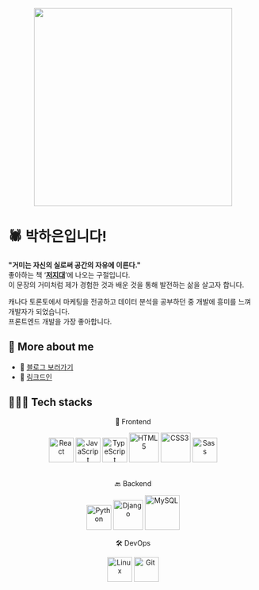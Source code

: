 <p align='center'>
<img width='400' src='https://github.com/mayankchaudhary26/Cool-Readme-ideas/blob/master/data/trust%20me.gif' />
</div>

# 🕷 박하은입니다!

**"거미는 자신의 실로써 공간의 자유에 이른다."**   
좋아하는 책 ‘**[저지대](http://www.maumsan.com/maum/?mid=books_literature&document_srl=31846)**’에 나오는 구절입니다.  
이 문장의 거미처럼 제가 경험한 것과 배운 것을 통해 발전하는 삶을 살고자 합니다.

캐나다 토론토에서 마케팅을 전공하고 데이터 분석을 공부하던 중 개발에 흥미를 느껴 개발자가 되었습니다.  
프론트엔드 개발을 가장 좋아합니다.


## 👀 More about me 

- 📕 [블로그 보러가기](https://haeun.vercel.app)
- 📂 [링크드인](https://www.linkedin.com/in/hailey-park/)

## 🙆🏻‍♀️ Tech stacks

<section align="center">
<p> 🚪 Frontend</p>
<img src="https://profilinator.rishav.dev/skills-assets/react-original-wordmark.svg" alt="React" height="50" />
<img src="https://profilinator.rishav.dev/skills-assets/javascript-original.svg" alt="JavaScript" height="50" />  
<img src="https://profilinator.rishav.dev/skills-assets/typescript-original.svg" alt="TypeScript" height="50" />
<img src="https://profilinator.rishav.dev/skills-assets/html5-original-wordmark.svg" alt="HTML5" height="60" />  
<img src="https://profilinator.rishav.dev/skills-assets/css3-original-wordmark.svg" alt="CSS3" height="60" />    
<img src="https://profilinator.rishav.dev/skills-assets/sass-original.svg" alt="Sass" height="50" />  
</section>
<br/>
<section align="center"> 
<p>🔙 Backend</p>
<img src="https://profilinator.rishav.dev/skills-assets/python-original.svg" alt="Python" height="50" />  
<img src="https://profilinator.rishav.dev/skills-assets/django-original.svg" alt="Django" height="60" />  
<img src="https://profilinator.rishav.dev/skills-assets/mysql-original-wordmark.svg" alt="MySQL" height="70" />  
</section>

<section align="center">  
<p>🛠 DevOps</p>
<img src="https://profilinator.rishav.dev/skills-assets/linux-original.svg" alt="Linux" height="50" />  
<img src="https://profilinator.rishav.dev/skills-assets/git-scm-icon.svg" alt="Git" height="50" />  
</section>
